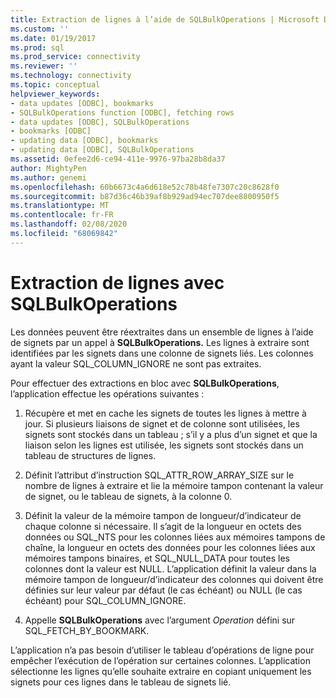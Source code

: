 ```yaml
---
title: Extraction de lignes à l’aide de SQLBulkOperations | Microsoft Docs
ms.custom: ''
ms.date: 01/19/2017
ms.prod: sql
ms.prod_service: connectivity
ms.reviewer: ''
ms.technology: connectivity
ms.topic: conceptual
helpviewer_keywords:
- data updates [ODBC], bookmarks
- SQLBulkOperations function [ODBC], fetching rows
- data updates [ODBC], SQLBulkOperations
- bookmarks [ODBC]
- updating data [ODBC], bookmarks
- updating data [ODBC], SQLBulkOperations
ms.assetid: 0efee2d6-ce94-411e-9976-97ba28b8da37
author: MightyPen
ms.author: genemi
ms.openlocfilehash: 60b6673c4a6d618e52c78b48fe7307c20c8628f0
ms.sourcegitcommit: b87d36c46b39af8b929ad94ec707dee8800950f5
ms.translationtype: MT
ms.contentlocale: fr-FR
ms.lasthandoff: 02/08/2020
ms.locfileid: "68069842"
---
```

# <a name="fetching-rows-with-sqlbulkoperations"></a>Extraction de lignes avec SQLBulkOperations
Les données peuvent être réextraites dans un ensemble de lignes à l’aide de signets par un appel à **SQLBulkOperations.** Les lignes à extraire sont identifiées par les signets dans une colonne de signets liés. Les colonnes ayant la valeur SQL_COLUMN_IGNORE ne sont pas extraites.  
  
 Pour effectuer des extractions en bloc avec **SQLBulkOperations**, l’application effectue les opérations suivantes :  
  
1.  Récupère et met en cache les signets de toutes les lignes à mettre à jour. Si plusieurs liaisons de signet et de colonne sont utilisées, les signets sont stockés dans un tableau ; s’il y a plus d’un signet et que la liaison selon les lignes est utilisée, les signets sont stockés dans un tableau de structures de lignes.  
  
2.  Définit l’attribut d’instruction SQL_ATTR_ROW_ARRAY_SIZE sur le nombre de lignes à extraire et lie la mémoire tampon contenant la valeur de signet, ou le tableau de signets, à la colonne 0.  
  
3.  Définit la valeur de la mémoire tampon de longueur/d’indicateur de chaque colonne si nécessaire. Il s’agit de la longueur en octets des données ou SQL_NTS pour les colonnes liées aux mémoires tampons de chaîne, la longueur en octets des données pour les colonnes liées aux mémoires tampons binaires, et SQL_NULL_DATA pour toutes les colonnes dont la valeur est NULL. L’application définit la valeur dans la mémoire tampon de longueur/d’indicateur des colonnes qui doivent être définies sur leur valeur par défaut (le cas échéant) ou NULL (le cas échéant) pour SQL_COLUMN_IGNORE.  
  
4.  Appelle **SQLBulkOperations** avec l’argument *Operation* défini sur SQL_FETCH_BY_BOOKMARK.  
  
 L’application n’a pas besoin d’utiliser le tableau d’opérations de ligne pour empêcher l’exécution de l’opération sur certaines colonnes. L’application sélectionne les lignes qu’elle souhaite extraire en copiant uniquement les signets pour ces lignes dans le tableau de signets lié.
